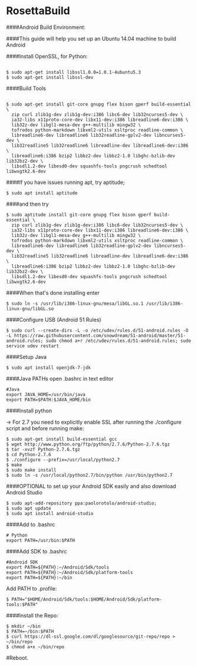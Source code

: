 RosettaBuild
============
####Android Build Environment:

####This guide will help you set up an Ubuntu 14.04 machine to build Android

####Install OpenSSL, for Python:
```

$ sudo apt-get install libssl1.0.0=1.0.1-4ubuntu5.3
$ sudo apt-get install libssl-dev
```

####Build Tools
```

$ sudo apt-get install git-core gnupg flex bison gperf build-essential \
  zip curl zlib1g-dev zlib1g-dev:i386 libc6-dev lib32ncurses5-dev \
  ia32-libs x11proto-core-dev libx11-dev:i386 libreadline6-dev:i386 \
  lib32z-dev libgl1-mesa-dev g++-multilib mingw32 \
  tofrodos python-markdown libxml2-utils xsltproc readline-common \
  libreadline6-dev libreadline6 lib32readline-gplv2-dev libncurses5-dev \
  lib32readline5 lib32readline6 libreadline-dev libreadline6-dev:i386 \
  libreadline6:i386 bzip2 libbz2-dev libbz2-1.0 libghc-bzlib-dev lib32bz2-dev \
  libsdl1.2-dev libesd0-dev squashfs-tools pngcrush schedtool libwxgtk2.6-dev
```
####If you have issues running apt, try aptitude;
```
$ sudo apt install aptitude
```
####and then try 
```
$ sudo aptitude install git-core gnupg flex bison gperf build-essential \
  zip curl zlib1g-dev zlib1g-dev:i386 libc6-dev lib32ncurses5-dev \
  ia32-libs x11proto-core-dev libx11-dev:i386 libreadline6-dev:i386 \
  lib32z-dev libgl1-mesa-dev g++-multilib mingw32 \
  tofrodos python-markdown libxml2-utils xsltproc readline-common \
  libreadline6-dev libreadline6 lib32readline-gplv2-dev libncurses5-dev \
  lib32readline5 lib32readline6 libreadline-dev libreadline6-dev:i386 \
  libreadline6:i386 bzip2 libbz2-dev libbz2-1.0 libghc-bzlib-dev lib32bz2-dev \
  libsdl1.2-dev libesd0-dev squashfs-tools pngcrush schedtool libwxgtk2.6-dev
```

####When that's done installing enter 
```
$ sudo ln -s /usr/lib/i386-linux-gnu/mesa/libGL.so.1 /usr/lib/i386-linux-gnu/libGL.so
```
####Configure USB (Android 51 Rules)
```
$ sudo curl --create-dirs -L -o /etc/udev/rules.d/51-android.rules -O -L https://raw.githubusercontent.com/snowdream/51-android/master/51-android.rules; sudo chmod a+r /etc/udev/rules.d/51-android.rules; sudo service udev restart
```
####Setup Java
```
$ sudo apt install openjdk-7-jdk 
```
####Java PATHs open .bashrc in text editor
```
#Java
export JAVA_HOME=/usr/bin/java
export PATH=$PATH:$JAVA_HOME/bin
```
####Install python

-> For 2.7 you need to explicitly enable SSL after running the ./configure script and before running make: 
```
$ sudo apt-get install build-essential gcc
$ wget http://www.python.org/ftp/python/2.7.6/Python-2.7.6.tgz
$ tar -xvzf Python-2.7.6.tgz
$ cd Python-2.7.6
$ ./configure --prefix=/usr/local/python2.7
$ make
$ sudo make install
$ sudo ln -s /usr/local/python2.7/bin/python /usr/bin/python2.7
```
####OPTIONAL to set up your Android SDK easily and also download Android Studio
```
$ sudo apt-add-repository ppa:paolorotolo/android-studio; 
$ sudo apt update
$ sudo apt install android-studio
```

####Add to .bashrc
```
# Python
export PATH=/usr/bin:$PATH
```

####Add SDK to .bashrc
```
#Android SDK 
export PATH=${PATH}:~/Android/Sdk/tools
export PATH=${PATH}:~/Android/Sdk/platform-tools
export PATH=${PATH}:~/bin
```
Add PATH to .profile:
```
$ PATH="$HOME/Android/Sdk/tools:$HOME/Android/Sdk/platform-tools:$PATH"
```
####Install the Repo:
```
$ mkdir ~/bin
$ PATH=~/bin:$PATH
$ curl https://dl-ssl.google.com/dl/googlesource/git-repo/repo > ~/bin/repo
$ chmod a+x ~/bin/repo
```
#Reboot.
